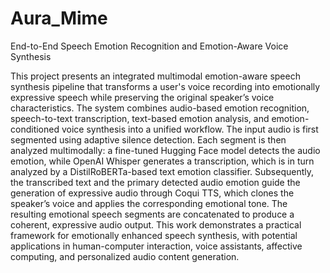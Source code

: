 # Aura_Mime
End-to-End Speech Emotion Recognition and Emotion-Aware Voice Synthesis



This project presents an integrated multimodal emotion-aware speech synthesis pipeline that transforms a user's voice recording into emotionally expressive speech while preserving the original speaker’s voice characteristics. The system combines audio-based emotion recognition, speech-to-text transcription, text-based emotion analysis, and emotion-conditioned voice synthesis into a unified workflow. The input audio is first segmented using adaptive silence detection. Each segment is then analyzed multimodally: a fine-tuned Hugging Face model detects the audio emotion, while OpenAI Whisper generates a transcription, which is in turn analyzed by a DistilRoBERTa-based text emotion classifier. Subsequently, the transcribed text and the primary detected audio emotion guide the generation of expressive audio through Coqui TTS, which clones the speaker’s voice and applies the corresponding emotional tone. The resulting emotional speech segments are concatenated to produce a coherent, expressive audio output. This work demonstrates a practical framework for emotionally enhanced speech synthesis, with potential applications in human-computer interaction, voice assistants, affective computing, and personalized audio content generation.

